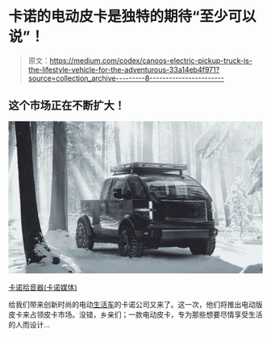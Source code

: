 # 卡诺的电动皮卡是独特的期待“至少可以说”！

> 原文：<https://medium.com/codex/canoos-electric-pickup-truck-is-the-lifestyle-vehicle-for-the-adventurous-33a14eb4f971?source=collection_archive---------8----------------------->

## 这个市场正在不断扩大！

![](img/933959f153c1360b968f9a5b72c84544.png)

[卡诺拾音器(卡诺媒体)](https://images.ctfassets.net/ig8jw6ehfazm/YdIXWr8mZVYe4pPQXpggU/c10ec9fadc197be1eed69123b2ce311f/pickup-hero-tinted.jpg?w=1920&h=1080&q=50&fm=webp&bg=white)

给我们带来创新时尚的电动[生活车](/codex/the-canoo-a-new-electric-vehicle-on-the-horizon-a770d396d1cc)的卡诺公司又来了。这一次，他们将推出电动版皮卡来占领皮卡市场。没错，乡亲们；一款电动皮卡，专为那些想要尽情享受生活的人而设计…